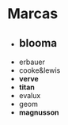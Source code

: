 # Marcas

- **blooma**
  - 
- erbauer
- cooke&lewis
- **verve**
- **titan**
- evalux
- geom
- **magnusson**